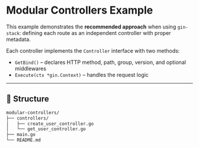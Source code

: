 # Modular Controllers Example

This example demonstrates the **recommended approach** when using `gin-stack`: defining each route as an independent controller with proper metadata.

Each controller implements the `Controller` interface with two methods:

- `GetBind()` – declares HTTP method, path, group, version, and optional middlewares
- `Execute(ctx *gin.Context)` – handles the request logic

---

## :file_folder: Structure

```txt
modular-controllers/
├── controllers/
│   ├── create_user_controller.go
│   └── get_user_controller.go
├── main.go
└── README.md
```